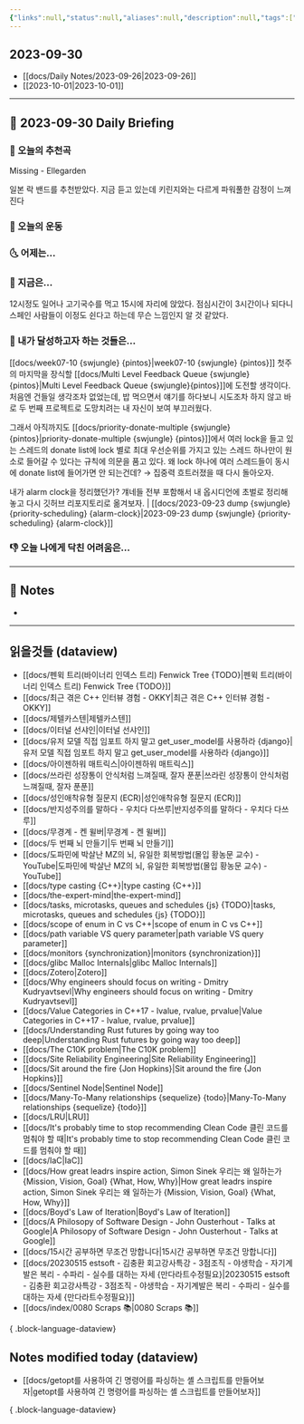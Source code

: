 ```yaml
---
{"links":null,"status":null,"aliases":null,"description":null,"tags":[" DailyNote "],"title":"2023-09-30","created":"2023-09-30T14:58:42","updated":"2025-01-14T18:43:01","dg-publish":true,"permalink":"/docs/Daily Notes/2023-09-30/","dgPassFrontmatter":true}
---
```



## 2023-09-30

- [[docs/Daily Notes/2023-09-26\|2023-09-26]] 
- [[2023-10-01\|2023-10-01]]

---

## 📅 2023-09-30 Daily Briefing

### 🎵 오늘의 추천곡

Missing - Ellegarden

일본 락 밴드를 추천받았다. 지금 듣고 있는데 키린지와는 다르게 파워풀한 감정이 느껴진다

### 🏃 오늘의 운동

### 🌜 어제는...

### 🙌 지금은...

12시정도 일어나 고기국수를 먹고 15시에 자리에 앉았다. 점심시간이 3시간이나 되다니 스페인 사람들이 이정도 쉰다고 하는데 무슨 느낌인지 알 것 같았다.

### 🚀 내가 달성하고자 하는 것들은...

[[docs/week07-10 {swjungle} {pintos}\|week07-10 {swjungle} {pintos}]] 첫주의 마지막을 장식할 [[docs/Multi Level Feedback Queue {swjungle}{pintos}\|Multi Level Feedback Queue {swjungle}{pintos}]]에 도전할 생각이다. 처음엔 건들일 생각조차 없었는데, 밥 먹으면서 얘기를 하다보니 시도조차 하지 않고 바로 두 번째 프로젝트로 도망치려는 내 자신이 보여 부끄러웠다.

그래서 아직까지도 [[docs/priority-donate-multiple {swjungle} {pintos}\|priority-donate-multiple {swjungle} {pintos}]]에서 여러 lock을 들고 있는 스레드의 donate list에 lock 별로 최대 우선순위를 가지고 있는 스레드 하나만이 원소로 들어갈 수 있다는 규칙에 의문을 품고 있다. 왜 lock 하나에 여러 스레드들이 동시에 donate list에 들어가면 안 되는건데? → 집중력 흐트러졌을 때 다시 돌아오자.

내가 alarm clock을 정리했던가? 걔네들 전부 포함해서 내 옵시디언에 초벌로 정리해놓고 다시 깃허브 리포지토리로 옮겨보자. | [[docs/2023-09-23 dump {swjungle} {priority-scheduling} {alarm-clock}\|2023-09-23 dump {swjungle} {priority-scheduling} {alarm-clock}]]

### 👎 오늘 나에게 닥친 어려움은...

---

## 📝 Notes

- 

---

## 읽을것들 (dataview)

- [[docs/펜윅 트리(바이너리 인덱스 트리) Fenwick Tree {TODO}\|펜윅 트리(바이너리 인덱스 트리) Fenwick Tree {TODO}]]
- [[docs/최근 겪은 C++ 인터뷰 경험 - OKKY\|최근 겪은 C++ 인터뷰 경험 - OKKY]]
- [[docs/제텔카스텐\|제텔카스텐]]
- [[docs/이터널 선샤인\|이터널 선샤인]]
- [[docs/유저 모델 직접 임포트 하지 말고 get_user_model를 사용하라 {django}\|유저 모델 직접 임포트 하지 말고 get_user_model를 사용하라 {django}]]
- [[docs/아이젠하워 매트릭스\|아이젠하워 매트릭스]]
- [[docs/쓰라린 성장통이 안식처럼 느껴질때, 잘자 푼푼\|쓰라린 성장통이 안식처럼 느껴질때, 잘자 푼푼]]
- [[docs/성인애착유형 질문지 (ECR)\|성인애착유형 질문지 (ECR)]]
- [[docs/반지성주의를 말하다 - 우치다 다쓰루\|반지성주의를 말하다 - 우치다 다쓰루]]
- [[docs/무경계 - 켄 윌버\|무경계 - 켄 윌버]]
- [[docs/두 번째 뇌 만들기\|두 번째 뇌 만들기]]
- [[docs/도파민에 박살난 MZ의 뇌, 유일한 회복방법(몰입 황농문 교수) - YouTube\|도파민에 박살난 MZ의 뇌, 유일한 회복방법(몰입 황농문 교수) - YouTube]]
- [[docs/type casting {C++}\|type casting {C++}]]
- [[docs/the-expert-mind\|the-expert-mind]]
- [[docs/tasks, microtasks, queues and schedules {js} {TODO}\|tasks, microtasks, queues and schedules {js} {TODO}]]
- [[docs/scope of enum in C vs C++\|scope of enum in C vs C++]]
- [[docs/path variable VS query parameter\|path variable VS query parameter]]
- [[docs/monitors {synchronization}\|monitors {synchronization}]]
- [[docs/glibc Malloc Internals\|glibc Malloc Internals]]
- [[docs/Zotero\|Zotero]]
- [[docs/Why engineers should focus on writing - Dmitry Kudryavtsevl\|Why engineers should focus on writing - Dmitry Kudryavtsevl]]
- [[docs/Value Categories in C++17 - lvalue, rvalue, prvalue\|Value Categories in C++17 - lvalue, rvalue, prvalue]]
- [[docs/Understanding Rust futures by going way too deep\|Understanding Rust futures by going way too deep]]
- [[docs/The C10K problem\|The C10K problem]]
- [[docs/Site Reliability Engineering\|Site Reliability Engineering]]
- [[docs/Sit around the fire {Jon Hopkins}\|Sit around the fire {Jon Hopkins}]]
- [[docs/Sentinel Node\|Sentinel Node]]
- [[docs/Many-To-Many relationships {sequelize} {todo}\|Many-To-Many relationships {sequelize} {todo}]]
- [[docs/LRU\|LRU]]
- [[docs/It's probably time to stop recommending Clean Code 클린 코드를 멈춰야 할 때\|It's probably time to stop recommending Clean Code 클린 코드를 멈춰야 할 때]]
- [[docs/IaC\|IaC]]
- [[docs/How great leadrs inspire action, Simon Sinek 우리는 왜 일하는가 {Mission, Vision, Goal} {What, How, Why}\|How great leadrs inspire action, Simon Sinek 우리는 왜 일하는가 {Mission, Vision, Goal} {What, How, Why}]]
- [[docs/Boyd's Law of Iteration\|Boyd's Law of Iteration]]
- [[docs/A Philosopy of Software Design - John Ousterhout - Talks at Google\|A Philosopy of Software Design - John Ousterhout - Talks at Google]]
- [[docs/15시간 공부하면 무조건 망합니다\|15시간 공부하면 무조건 망합니다]]
- [[docs/20230515 estsoft - 김충환 회고강사특강 - 3점조직 - 야생학습 - 자기계발은 복리 - 수파리 - 실수를 대하는 자세 {만다라트수정필요}\|20230515 estsoft - 김충환 회고강사특강 - 3점조직 - 야생학습 - 자기계발은 복리 - 수파리 - 실수를 대하는 자세 {만다라트수정필요}]]
- [[docs/index/0080 Scraps 📚\|0080 Scraps 📚]]

{ .block-language-dataview}

## Notes modified today (dataview)

- [[docs/getopt를 사용하여 긴 명령어를 파싱하는 셸 스크립트를 만들어보자\|getopt를 사용하여 긴 명령어를 파싱하는 셸 스크립트를 만들어보자]]

{ .block-language-dataview}
